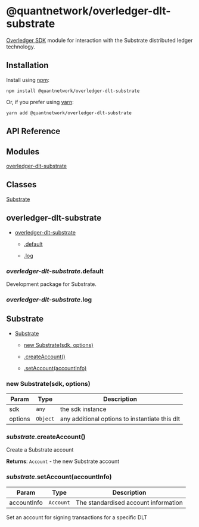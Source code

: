 [docs]: https://github.com/quantnetwork/overledger-sdk-javascript-v2/blob/master/README.md
[repo]: https://github.com/quantnetwork/overledger-sdk-javascript-v2

# @quantnetwork/overledger-dlt-substrate

[Overledger SDK][repo] module for interaction with the Substrate distributed ledger technology.

## Installation

Install using [npm](https://www.npmjs.org/):
```
npm install @quantnetwork/overledger-dlt-substrate
```

Or, if you prefer using [yarn](https://yarnpkg.com/):

```
yarn add @quantnetwork/overledger-dlt-substrate
```

## API Reference

## Modules

<dl>
<dt><a href="#module_overledger-dlt-substrate">overledger-dlt-substrate</a></dt>
<dd></dd>
</dl>

## Classes

<dl>
<dt><a href="#Substrate">Substrate</a></dt>
<dd></dd>
</dl>

<a name="module_overledger-dlt-substrate"></a>

## overledger-dlt-substrate

* [overledger-dlt-substrate](#module_overledger-dlt-substrate)

    * [.default](#module_overledger-dlt-substrate.default)

    * [.log](#module_overledger-dlt-substrate.log)


<a name="module_overledger-dlt-substrate.default"></a>

### *overledger-dlt-substrate*.default
Development package for Substrate.

<a name="module_overledger-dlt-substrate.log"></a>

### *overledger-dlt-substrate*.log
<a name="Substrate"></a>

## Substrate

* [Substrate](#Substrate)

    * [new Substrate(sdk, options)](#new_Substrate_new)

    * [.createAccount()](#Substrate+createAccount)

    * [.setAccount(accountInfo)](#Substrate+setAccount)


<a name="new_Substrate_new"></a>

### new Substrate(sdk, options)

| Param | Type | Description |
| --- | --- | --- |
| sdk | <code>any</code> | the sdk instance |
| options | <code>Object</code> | any additional options to instantiate this dlt |

<a name="Substrate+createAccount"></a>

### *substrate*.createAccount()
Create a Substrate account

**Returns**: <code>Account</code> - the new Substrate account  
<a name="Substrate+setAccount"></a>

### *substrate*.setAccount(accountInfo)

| Param | Type | Description |
| --- | --- | --- |
| accountInfo | <code>Account</code> | The standardised account information |

Set an account for signing transactions for a specific DLT

